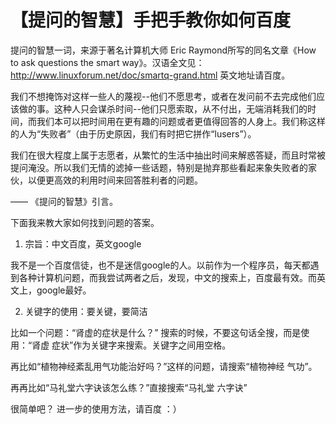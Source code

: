 # 【提问的智慧】手把手教你如何百度

提问的智慧一词，来源于著名计算机大师 Eric Raymond所写的同名文章《How to ask questions the smart way》。汉语全文见：http://www.linuxforum.net/doc/smartq-grand.html 英文地址请百度。

我们不想掩饰对这样一些人的蔑视--他们不愿思考，或者在发问前不去完成他们应该做的事。这种人只会谋杀时间--他们只愿索取，从不付出，无端消耗我们的时间，而我们本可以把时间用在更有趣的问题或者更值得回答的人身上。我们称这样的人为“失败者”（由于历史原因，我们有时把它拼作“lusers”）。

我们在很大程度上属于志愿者，从繁忙的生活中抽出时间来解惑答疑，而且时常被提问淹没。所以我们无情的滤掉一些话题，特别是抛弃那些看起来象失败者的家伙，以便更高效的利用时间来回答胜利者的问题。

—— 《提问的智慧》引言。

下面我来教大家如何找到问题的答案。

1. 宗旨：中文百度，英文google

我不是一个百度信徒，也不是迷信google的人。以前作为一个程序员，每天都遇到各种计算机问题，而我尝试两者之后，发现，中文的搜索上，百度最有效。而英文上，google最好。

2. 关键字的使用：要关键，要简洁

比如一个问题：“肾虚的症状是什么？” 搜索的时候，不要这句话全搜，而是使用：“肾虚 症状”作为关键字来搜索。关键字之间用空格。

再比如“植物神经紊乱用气功能治好吗？”这样的问题，请搜索“植物神经 气功”。

再再比如“马礼堂六字诀该怎么练？”直接搜索“马礼堂 六字诀”

很简单吧？ 进一步的使用方法，请百度 ：）
